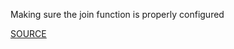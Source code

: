 Making sure the join function is properly configured

[SOURCE](https://docs.aws.amazon.com/AWSCloudFormation/latest/UserGuide/intrinsic-function-reference-join.html)